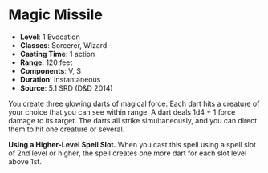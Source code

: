 # Magic Missile

- **Level**: 1 Evocation
- **Classes**: Sorcerer, Wizard
- **Casting Time**: 1 action
- **Range**: 120 feet
- **Components**: V, S
- **Duration**: Instantaneous
- **Source**: 5.1 SRD (D&D 2014)

You create three glowing darts of magical force. Each dart hits a creature of your choice that you can see within range. A dart deals 1d4 + 1 force damage to its target. The darts all strike simultaneously, and you can direct them to hit one creature or several.

**Using a Higher-Level Spell Slot.** When you cast this spell using a spell slot of 2nd level or higher, the spell creates one more dart for each slot level above 1st.
